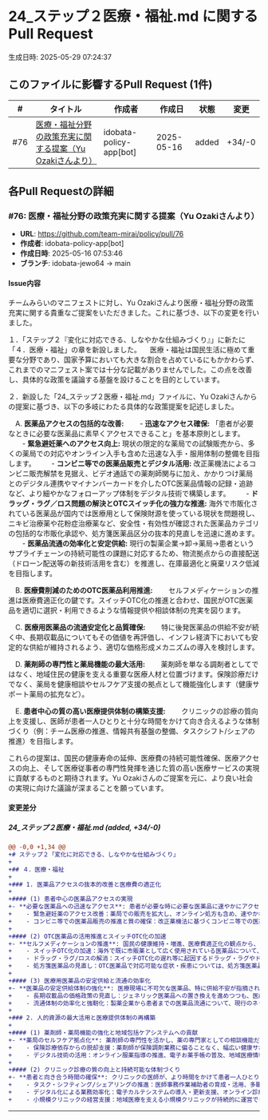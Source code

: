 # 24_ステップ２医療・福祉.md に関するPull Request

生成日時: 2025-05-29 07:24:37

## このファイルに影響するPull Request (1件)

| # | タイトル | 作成者 | 作成日 | 状態 | 変更 |
|---|---------|--------|--------|------|------|
| #76 | [医療・福祉分野の政策充実に関する提案（Yu Ozakiさんより）](https://github.com/team-mirai/policy/pull/76) | idobata-policy-app[bot] | 2025-05-16 | added | +34/-0 |

## 各Pull Requestの詳細

### #76: 医療・福祉分野の政策充実に関する提案（Yu Ozakiさんより）

- **URL**: https://github.com/team-mirai/policy/pull/76
- **作成者**: idobata-policy-app[bot]
- **作成日時**: 2025-05-16 07:53:46
- **ブランチ**: idobata-jewo64 → main

#### Issue内容

チームみらいのマニフェストに対し、Yu Ozakiさんより医療・福祉分野の政策充実に関する貴重なご提案をいただきました。これに基づき、以下の変更を行いました。

１．「ステップ２『変化に対応できる、しなやかな仕組みづくり』」に新たに「４．医療・福祉」の章を新設しました。
　医療・福祉は国民生活に極めて重要な分野であり、国家予算においても大きな割合を占めているにもかかわらず、これまでのマニフェスト案では十分な記載がありませんでした。この点を改善し、具体的な政策を議論する基盤を設けることを目的としています。

２．新設した「24_ステップ２医療・福祉.md」ファイルに、Yu Ozakiさんからの提案に基づき、以下の多岐にわたる具体的な政策提案を記述しました。

　A. **医薬品アクセスの包括的な改善:**
　　- **迅速なアクセス確保:** 「患者が必要なときに必要な医薬品に素早くアクセスできること」を基本原則とします。
　　- **緊急避妊薬へのアクセス向上:** 現状の限定的な薬局での試験販売から、多くの薬局での対応やオンライン入手も含めた迅速な入手・服用体制の整備を目指します。
　　- **コンビニ等での医薬品販売とデジタル活用:** 改正薬機法によるコンビニ販売解禁を見据え、ビデオ通話での薬剤師関与に加え、かかりつけ薬局とのデジタル連携やマイナンバーカードを介したOTC医薬品情報の記録・追跡など、より細やかなフォローアップ体制をデジタル技術で構築します。
　　- **ドラッグ・ラグ／ロス問題の解決とOTCスイッチ化の強力な推進:** 海外で市販化されている医薬品が国内では医療用として保険財源を使っている現状を問題視し、ニキビ治療薬や花粉症治療薬など、安全性・有効性が確認された医薬品カテゴリの包括的な市販化承認や、処方箋医薬品区分の抜本的見直しを迅速に進めます。
　　- **医薬品流通の効率化と安定供給:** 現行の製薬企業→卸→薬局→患者というサプライチェーンの持続可能性の課題に対応するため、物流拠点からの直接配送（ドローン配送等の新技術活用を含む）を推進し、在庫最適化と廃棄リスク低減を目指します。

　B. **医療費削減のためのOTC医薬品利用推進:**
　　セルフメディケーションの推進は医療費適正化の鍵です。スイッチOTC化の推進と合わせ、国民がOTC医薬品を適切に選択・利用できるような情報提供や相談体制の充実を図ります。

　C. **医療用医薬品の流通安定化と品質確保:**
　　特に後発医薬品の供給不安が続く中、長期収載品についてもその価値を再評価し、インフレ経済下においても安定的な供給が維持されるよう、適切な価格形成メカニズムの導入を検討します。

　D. **薬剤師の専門性と薬局機能の最大活用:**
　　薬剤師を単なる調剤者としてではなく、地域住民の健康を支える重要な医療人材と位置づけます。保険診療だけでなく、薬局を健康相談やセルフケア支援の拠点として機能強化します（健康サポート薬局の拡充など）。

　E. **患者中心の質の高い医療提供体制の構築支援:**
　　クリニックの診療の質向上を支援し、医師が患者一人ひとりと十分な時間をかけて向き合えるような体制づくり（例：チーム医療の推進、情報共有基盤の整備、タスクシフト/シェアの推進）を目指します。

これらの提案は、国民の健康寿命の延伸、医療費の持続可能性確保、医療アクセスの向上、そして医療従事者の専門性発揮を通じた質の高い医療サービスの実現に貢献するものと期待されます。Yu Ozakiさんのご提案を元に、より良い社会の実現に向けた議論が深まることを願っています。

#### 変更差分

##### 24_ステップ２医療・福祉.md (added, +34/-0)

```diff
@@ -0,0 +1,34 @@
+# ステップ２「変化に対応できる、しなやかな仕組みづくり」
+
+## ４．医療・福祉
+
+### 1. 医薬品アクセスの抜本的改善と医療費の適正化
+
+#### (1) 患者中心の医薬品アクセスの実現
+- **必要な医薬品への迅速なアクセス**: 患者が必要な時に必要な医薬品に速やかにアクセスできる体制を構築します。
+    - 緊急避妊薬のアクセス改善：薬局での販売を拡大し、オンライン処方も含め、速やかな入手・服用を可能にします。
+    - コンビニ等での医薬品販売の推進と質の確保：改正薬機法に基づくコンビニ等での医薬品販売（第一類医薬品等）について、ビデオ通話等を活用した薬剤師による適切な情報提供・指導を徹底しつつ、利便性向上を図ります。かかりつけ薬局とのデジタル連携やマイナンバーカードを活用したOTC医薬品の購入履歴記録・管理を推進し、継続的な健康管理を支援します。
+
+#### (2) OTC医薬品の活用推進とスイッチOTC化の加速
+- **セルフメディケーションの推進**: 国民の健康維持・増進、医療費適正化の観点から、OTC医薬品の活用を強力に推進します。
+    - スイッチOTC化の加速：海外で既に市販薬として広く使用されている医薬品について、安全性と有効性を確認の上、迅速にスイッチOTC化するプロセスを確立します。特に、ニキビ治療薬や花粉症治療薬など、特定のカテゴリについては包括的な市販化承認を検討します。
+    - ドラッグ・ラグ/ロスの解消：スイッチOTC化の遅れ等に起因するドラッグ・ラグやドラッグ・ロス問題の解消に取り組み、国民の医薬品選択の幅を広げます。
+    - 処方箋医薬品の見直し：OTC医薬品で対応可能な症状・疾患については、処方箋医薬品のあり方を見直します。
+
+#### (3) 医療用医薬品の安定供給と流通の効率化
+- **医薬品の安定供給体制の強化**: 医療現場に不可欠な医薬品、特に供給不安が指摘される医薬品について、安定的な供給体制を構築します。
+    - 長期収載品の価格政策の見直し：ジェネリック医薬品への置き換えを進めつつも、医療上の必要性が高く、安定供給が必要な長期収載品については、インフレーション等を考慮した適切な価格維持策を検討し、企業の生産継続インセンティブを確保します。
+    - 流通体制の効率化と強靭化：製薬企業から患者までの医薬品流通について、現行のネットワークの維持・強化を図りつつ、物流拠点からの直接配送（D2C）やドローン配送といった新たな技術の活用も視野に入れ、コスト削減と効率化、災害時等の供給途絶リスクの低減を目指します。薬局における過剰な在庫負担や廃棄リスクの軽減にも繋げます。
+
+### 2. 人的資源の最大活用と医療提供体制の再構築
+
+#### (1) 薬剤師・薬局機能の強化と地域包括ケアシステムへの貢献
+- **薬局のセルフケア拠点化**: 薬剤師の専門性を活かし、薬の専門家としての相談機能だけでなく、健康相談、未病・予防、軽度な症状への対応など、地域住民のセルフケアを支援する拠点としての薬局の役割を強化します。
+    - 保険診療依存からの脱却支援：薬剤師が保険調剤業務に偏ることなく、幅広い健康サポート業務を担えるよう、ビジネスモデルの多様化を支援します。
+    - デジタル技術の活用：オンライン服薬指導の推進、電子お薬手帳の普及、地域医療情報連携ネットワークとの接続など、デジタル技術を活用した薬局サービスの質の向上と効率化を図ります。
+
+#### (2) クリニック診療の質の向上と持続可能な体制づくり
+- **患者と向き合う時間の確保**: クリニックの医師が、より時間をかけて患者一人ひとりと向き合い、質の高い診療を提供できる体制づくりを支援します。
+    - タスク・シフティング/シェアリングの推進：医師事務作業補助者の育成・活用、多職種連携によるチーム医療の推進により、医師の業務負担を軽減します。
+    - デジタル化による業務効率化：電子カルテシステムの導入・更新支援、オンライン診療の適切な普及、AIを活用した診断支援ツールの導入検討など、デジタル技術による診療業務の効率化と質の向上を支援します。
+    - 小規模クリニックの経営支援：地域医療を支える小規模クリニックが持続的に運営できるよう、経営基盤の安定化に向けた支援策を検討します。
```

---


